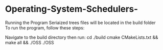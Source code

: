 # Operating-System-Schedulers-


Running the Program
Seriaized trees files will be located in the build folder To run the program, follow these steps:

Navigate to the build directory then run:
cd ./build
cmake CMakeLists.txt && make all && ./OSS
./OSS